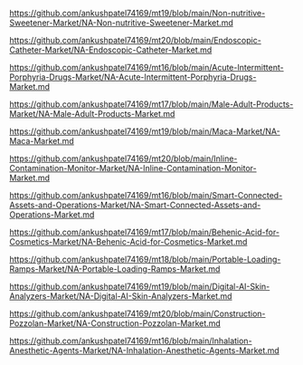 <p><a href="https://github.com/ankushpatel74169/mt19/blob/main/Non-nutritive-Sweetener-Market/NA-Non-nutritive-Sweetener-Market.md">https://github.com/ankushpatel74169/mt19/blob/main/Non-nutritive-Sweetener-Market/NA-Non-nutritive-Sweetener-Market.md</a></p><p><a href="https://github.com/ankushpatel74169/mt20/blob/main/Endoscopic-Catheter-Market/NA-Endoscopic-Catheter-Market.md">https://github.com/ankushpatel74169/mt20/blob/main/Endoscopic-Catheter-Market/NA-Endoscopic-Catheter-Market.md</a></p><p><a href="https://github.com/ankushpatel74169/mt16/blob/main/Acute-Intermittent-Porphyria-Drugs-Market/NA-Acute-Intermittent-Porphyria-Drugs-Market.md">https://github.com/ankushpatel74169/mt16/blob/main/Acute-Intermittent-Porphyria-Drugs-Market/NA-Acute-Intermittent-Porphyria-Drugs-Market.md</a></p><p><a href="https://github.com/ankushpatel74169/mt17/blob/main/Male-Adult-Products-Market/NA-Male-Adult-Products-Market.md">https://github.com/ankushpatel74169/mt17/blob/main/Male-Adult-Products-Market/NA-Male-Adult-Products-Market.md</a></p><p><a href="https://github.com/ankushpatel74169/mt19/blob/main/Maca-Market/NA-Maca-Market.md">https://github.com/ankushpatel74169/mt19/blob/main/Maca-Market/NA-Maca-Market.md</a></p><p><a href="https://github.com/ankushpatel74169/mt20/blob/main/Inline-Contamination-Monitor-Market/NA-Inline-Contamination-Monitor-Market.md">https://github.com/ankushpatel74169/mt20/blob/main/Inline-Contamination-Monitor-Market/NA-Inline-Contamination-Monitor-Market.md</a></p><p><a href="https://github.com/ankushpatel74169/mt16/blob/main/Smart-Connected-Assets-and-Operations-Market/NA-Smart-Connected-Assets-and-Operations-Market.md">https://github.com/ankushpatel74169/mt16/blob/main/Smart-Connected-Assets-and-Operations-Market/NA-Smart-Connected-Assets-and-Operations-Market.md</a></p><p><a href="https://github.com/ankushpatel74169/mt17/blob/main/Behenic-Acid-for-Cosmetics-Market/NA-Behenic-Acid-for-Cosmetics-Market.md">https://github.com/ankushpatel74169/mt17/blob/main/Behenic-Acid-for-Cosmetics-Market/NA-Behenic-Acid-for-Cosmetics-Market.md</a></p><p><a href="https://github.com/ankushpatel74169/mt18/blob/main/Portable-Loading-Ramps-Market/NA-Portable-Loading-Ramps-Market.md">https://github.com/ankushpatel74169/mt18/blob/main/Portable-Loading-Ramps-Market/NA-Portable-Loading-Ramps-Market.md</a></p><p><a href="https://github.com/ankushpatel74169/mt19/blob/main/Digital-AI-Skin-Analyzers-Market/NA-Digital-AI-Skin-Analyzers-Market.md">https://github.com/ankushpatel74169/mt19/blob/main/Digital-AI-Skin-Analyzers-Market/NA-Digital-AI-Skin-Analyzers-Market.md</a></p><p><a href="https://github.com/ankushpatel74169/mt20/blob/main/Construction-Pozzolan-Market/NA-Construction-Pozzolan-Market.md">https://github.com/ankushpatel74169/mt20/blob/main/Construction-Pozzolan-Market/NA-Construction-Pozzolan-Market.md</a></p><p><a href="https://github.com/ankushpatel74169/mt16/blob/main/Inhalation-Anesthetic-Agents-Market/NA-Inhalation-Anesthetic-Agents-Market.md">https://github.com/ankushpatel74169/mt16/blob/main/Inhalation-Anesthetic-Agents-Market/NA-Inhalation-Anesthetic-Agents-Market.md</a></p>
